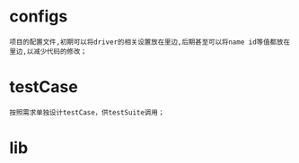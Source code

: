 # configs
    项目的配置文件,初期可以将driver的相关设置放在里边,后期甚至可以将name id等值都放在里边,以减少代码的修改；
# testCase
    按照需求单独设计testCase，供testSuite调用；
# lib
